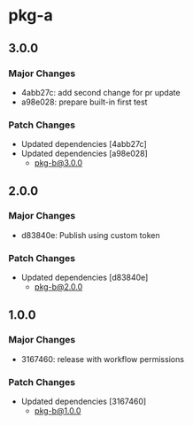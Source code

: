 # pkg-a

## 3.0.0

### Major Changes

- 4abb27c: add second change for pr update
- a98e028: prepare built-in first test

### Patch Changes

- Updated dependencies [4abb27c]
- Updated dependencies [a98e028]
  - pkg-b@3.0.0

## 2.0.0

### Major Changes

- d83840e: Publish using custom token

### Patch Changes

- Updated dependencies [d83840e]
  - pkg-b@2.0.0

## 1.0.0

### Major Changes

- 3167460: release with workflow permissions

### Patch Changes

- Updated dependencies [3167460]
  - pkg-b@1.0.0
